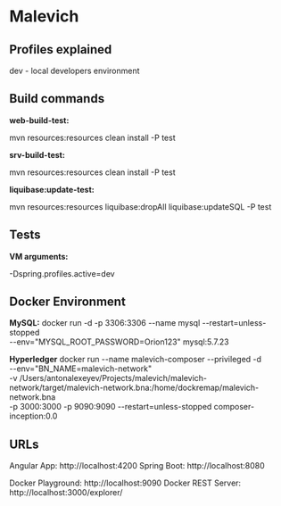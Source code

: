 # Malevich

## Profiles explained

dev - local developers environment


## Build commands

**web-build-test:** 

mvn resources:resources clean install -P test

**srv-build-test:** 

mvn resources:resources clean install -P test

**liquibase:update-test:** 

mvn resources:resources liquibase:dropAll liquibase:updateSQL -P test

## Tests

**VM arguments:**

-Dspring.profiles.active=dev


## Docker Environment

**MySQL:**
docker run -d -p 3306:3306 --name mysql --restart=unless-stopped \
--env="MYSQL_ROOT_PASSWORD=Orion123" mysql:5.7.23

**Hyperledger**
docker run --name malevich-composer --privileged -d \
--env="BN_NAME=malevich-network" \
-v /Users/antonalexeyev/Projects/malevich/malevich-network/target/malevich-network.bna:/home/dockremap/malevich-network.bna \
-p 3000:3000 -p 9090:9090 --restart=unless-stopped composer-inception:0.0


## URLs
Angular App: http://localhost:4200
Spring Boot: http://localhost:8080

Docker Playground: http://localhost:9090
Docker REST Server: http://localhost:3000/explorer/